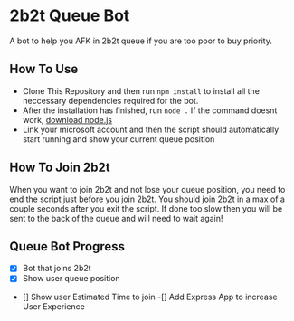 # 2b2t Queue Bot

<p>A bot to help you AFK in 2b2t queue if you are too poor to buy priority.</p>

## How To Use

- Clone This Repository and then run `npm install` to install all the neccessary dependencies required for the bot.
- After the installation has finished, run `node .`
If the command doesnt work, [download node.js](https://nodejs.org/en/download)
- Link your microsoft account and then the script should automatically start running and show your current queue position

## How To Join 2b2t

When you want to join 2b2t and not lose your queue position, you need to end the script just before you join 2b2t.
You should join 2b2t in a max of a couple seconds after you exit the script.
If done too slow then you will be sent to the back of the queue and will need to wait again!

## Queue Bot Progress

- [x] Bot that joins 2b2t
- [x] Show user queue position
- [] Show user Estimated Time to join
-[] Add Express App to increase User Experience